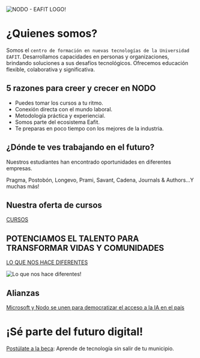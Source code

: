 <!--

**Here are some ideas to get you started:**

🙋‍♀️ A short introduction - what is your organization all about?
🌈 Contribution guidelines - how can the community get involved?
👩‍💻 Useful resources - where can the community find your docs? Is there anything else the community should know?
🍿 Fun facts - what does your team eat for breakfast?
🧙 Remember, you can do mighty things with the power of [Markdown](https://docs.github.com/github/writing-on-github/getting-started-with-writing-and-formatting-on-github/basic-writing-and-formatting-syntax)
-->
![NODO - EAFIT LOGO!](https://es.nodoeafit.com/wp-content/uploads/2023/11/logo-nodo-azul.svg "NODO - EAFIT Logo")

# ¿Quienes somos?

Somos el `centro de formación en nuevas tecnologías de la Universidad EAFIT`. Desarrollamos capacidades en personas y organizaciones, brindando soluciones a sus desafíos tecnológicos. Ofrecemos educación flexible, colaborativa y significativa.

## 5 razones para creer y crecer en NODO

* Puedes tomar los cursos a tu ritmo.
* Conexión directa con el mundo laboral.
* Metodología práctica y experiencial.
* Somos parte del ecosistema Eafit.
* Te preparas en poco tiempo con los mejores de la industria.

## ¿Dónde te ves trabajando en el futuro?

Nuestros estudiantes han encontrado oportunidades en diferentes empresas. 

Pragma, Postobón, Longevo, Prami, Savant, Cadena, Journals & Authors...Y muchas más!

## Nuestra oferta de cursos

[CURSOS](https://es.nodoeafit.com/cursos-nodo/)

## POTENCIAMOS EL TALENTO PARA TRANSFORMAR VIDAS Y COMUNIDADES

[LO QUE NOS HACE DIFERENTES](https://es.nodoeafit.com/nodo-gestion-publica/)

![Lo que nos hace diferentes!](https://es.nodoeafit.com/wp-content/uploads/2024/08/Captura-de-pantalla-2024-08-28-a-las-11.02.46%E2%80%AFa.-m-2048x972.png "Lo que nos hace diferentes")

## Alianzas

[Microsoft y Nodo se unen para democratizar el acceso a la IA en el país](https://es.nodoeafit.com/ailab/)

# ¡Sé parte del futuro digital!

[Postúlate a la beca](https://es.nodoeafit.com/beca-futuro-digital-fraternidad/): Aprende de tecnología sin salir de tu municipio.
